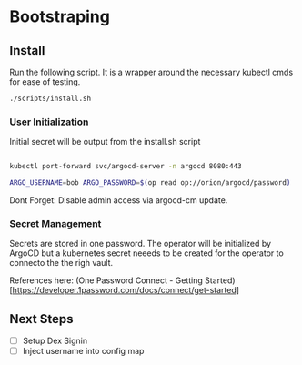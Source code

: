 # Bootstraping 


## Install 
Run the following script. It is a wrapper around the necessary kubectl cmds for ease of testing. 
```sh 
./scripts/install.sh 
```
### User Initialization 

Initial secret will be output from the install.sh script 
```sh 

kubectl port-forward svc/argocd-server -n argocd 8080:443 

ARGO_USERNAME=bob ARGO_PASSWORD=$(op read op://orion/argocd/password) ./scripts/initialize.sh
```

Dont Forget: Disable admin access via argocd-cm update. 

### Secret Management

Secrets are stored in one password. The operator will be initialized by ArgoCD but 
a kubernetes secret neeeds to be created for the operator to connecto the the righ vault. 

References here: (One Password Connect - Getting Started)[https://developer.1password.com/docs/connect/get-started] 

## Next Steps
- [ ] Setup Dex Signin
- [ ] Inject username into config map 
